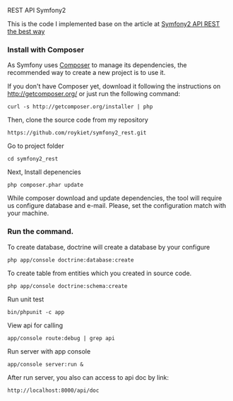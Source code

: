 REST API Symfony2

This is the code I implemented base on the article at [Symfony2 API REST the best way](http://welcometothebundle.com/symfony2-rest-api-the-best-2013-way/)

### Install with Composer

As Symfony uses [Composer][1] to manage its dependencies, the recommended way
to create a new project is to use it.

If you don't have Composer yet, download it following the instructions on
http://getcomposer.org/ or just run the following command:

    curl -s http://getcomposer.org/installer | php

Then, clone the source code from my repository

    https://github.com/roykiet/symfony2_rest.git
    
Go to project folder
    
    cd symfony2_rest

Next, Install depenencies

    php composer.phar update

While composer download and update dependencies, the tool will require us configure database and e-mail. Please, set the configuration match with your machine.

### Run the command.

To create database, doctrine will create a database by your configure
    
    php app/console doctrine:database:create 

To create table from entities which you created in source code.
    
    php app/console doctrine:schema:create

Run unit test

    bin/phpunit -c app 
    
View api for calling

    app/console route:debug | grep api
    
Run server with app console
    
    app/console server:run &
    
After run server, you also can access to api doc by link:

    http://localhost:8000/api/doc

[1]:  http://getcomposer.org/
